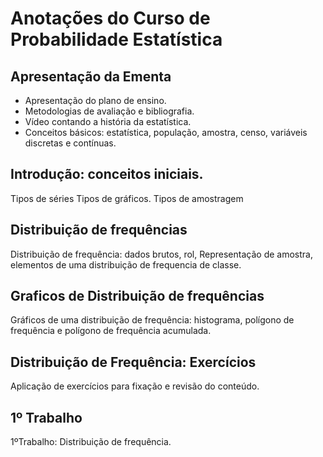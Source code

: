 # Anotações do Curso de Probabilidade Estatística

## Apresentação da Ementa
* Apresentação do plano de ensino.
* Metodologias de avaliação e bibliografia.
* Vídeo contando a história da estatística.
* Conceitos básicos: estatística, população, amostra, censo, variáveis discretas e contínuas.

## Introdução: conceitos iniciais.
Tipos de séries
Tipos de gráficos.
Tipos de amostragem

## Distribuição de frequências
Distribuição de frequência: dados brutos, rol, Representação de amostra, elementos de uma distribuição de frequencia de classe.

## Graficos de Distribuição de frequências
Gráficos de uma distribuição de frequência: histograma, polígono de frequência e polígono de frequência acumulada.

## Distribuição de Frequência: Exercícios
Aplicação de exercícios para fixação e revisão do conteúdo.

## 1º Trabalho
1ºTrabalho: Distribuição de frequência.
